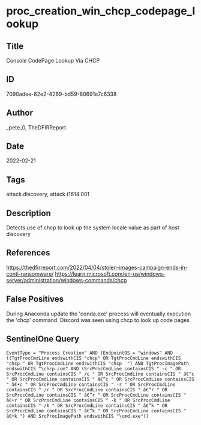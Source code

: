 # proc_creation_win_chcp_codepage_lookup

## Title
Console CodePage Lookup Via CHCP

## ID
7090adee-82e2-4269-bd59-80691e7c6338

## Author
_pete_0, TheDFIRReport

## Date
2022-02-21

## Tags
attack.discovery, attack.t1614.001

## Description
Detects use of chcp to look up the system locale value as part of host discovery

## References
https://thedfirreport.com/2022/04/04/stolen-images-campaign-ends-in-conti-ransomware/
https://learn.microsoft.com/en-us/windows-server/administration/windows-commands/chcp

## False Positives
During Anaconda update the 'conda.exe' process will eventually execution the 'chcp' command.
Discord was seen using chcp to look up code pages

## SentinelOne Query
```
EventType = "Process Creation" AND (EndpointOS = "windows" AND ((TgtProcCmdLine endswithCIS "chcp" OR TgtProcCmdLine endswithCIS "chcp " OR TgtProcCmdLine endswithCIS "chcp  ") AND TgtProcImagePath endswithCIS "\chcp.com" AND (SrcProcCmdLine containsCIS " -c " OR SrcProcCmdLine containsCIS " /c " OR SrcProcCmdLine containsCIS " â€“c " OR SrcProcCmdLine containsCIS " â€”c " OR SrcProcCmdLine containsCIS " â€•c " OR SrcProcCmdLine containsCIS " -r " OR SrcProcCmdLine containsCIS " /r " OR SrcProcCmdLine containsCIS " â€“r " OR SrcProcCmdLine containsCIS " â€”r " OR SrcProcCmdLine containsCIS " â€•r " OR SrcProcCmdLine containsCIS " -k " OR SrcProcCmdLine containsCIS " /k " OR SrcProcCmdLine containsCIS " â€“k " OR SrcProcCmdLine containsCIS " â€”k " OR SrcProcCmdLine containsCIS " â€•k ") AND SrcProcImagePath endswithCIS "\cmd.exe"))

```